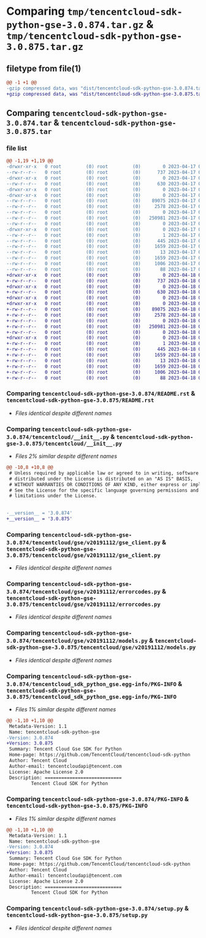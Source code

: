 # Comparing `tmp/tencentcloud-sdk-python-gse-3.0.874.tar.gz` & `tmp/tencentcloud-sdk-python-gse-3.0.875.tar.gz`

## filetype from file(1)

```diff
@@ -1 +1 @@
-gzip compressed data, was "dist/tencentcloud-sdk-python-gse-3.0.874.tar", last modified: Mon Apr 17 00:31:09 2023, max compression
+gzip compressed data, was "dist/tencentcloud-sdk-python-gse-3.0.875.tar", last modified: Tue Apr 18 00:39:44 2023, max compression
```

## Comparing `tencentcloud-sdk-python-gse-3.0.874.tar` & `tencentcloud-sdk-python-gse-3.0.875.tar`

### file list

```diff
@@ -1,19 +1,19 @@
-drwxr-xr-x   0 root         (0) root         (0)        0 2023-04-17 00:31:09.000000 tencentcloud-sdk-python-gse-3.0.874/
--rw-r--r--   0 root         (0) root         (0)      737 2023-04-17 00:31:09.000000 tencentcloud-sdk-python-gse-3.0.874/README.rst
-drwxr-xr-x   0 root         (0) root         (0)        0 2023-04-17 00:31:09.000000 tencentcloud-sdk-python-gse-3.0.874/tencentcloud/
--rw-r--r--   0 root         (0) root         (0)      630 2023-04-17 00:31:09.000000 tencentcloud-sdk-python-gse-3.0.874/tencentcloud/__init__.py
-drwxr-xr-x   0 root         (0) root         (0)        0 2023-04-17 00:31:09.000000 tencentcloud-sdk-python-gse-3.0.874/tencentcloud/gse/
-drwxr-xr-x   0 root         (0) root         (0)        0 2023-04-17 00:31:09.000000 tencentcloud-sdk-python-gse-3.0.874/tencentcloud/gse/v20191112/
--rw-r--r--   0 root         (0) root         (0)    89075 2023-04-17 00:31:09.000000 tencentcloud-sdk-python-gse-3.0.874/tencentcloud/gse/v20191112/gse_client.py
--rw-r--r--   0 root         (0) root         (0)     2578 2023-04-17 00:31:09.000000 tencentcloud-sdk-python-gse-3.0.874/tencentcloud/gse/v20191112/errorcodes.py
--rw-r--r--   0 root         (0) root         (0)        0 2023-04-17 00:31:09.000000 tencentcloud-sdk-python-gse-3.0.874/tencentcloud/gse/v20191112/__init__.py
--rw-r--r--   0 root         (0) root         (0)   250981 2023-04-17 00:31:09.000000 tencentcloud-sdk-python-gse-3.0.874/tencentcloud/gse/v20191112/models.py
--rw-r--r--   0 root         (0) root         (0)        0 2023-04-17 00:31:09.000000 tencentcloud-sdk-python-gse-3.0.874/tencentcloud/gse/__init__.py
-drwxr-xr-x   0 root         (0) root         (0)        0 2023-04-17 00:31:09.000000 tencentcloud-sdk-python-gse-3.0.874/tencentcloud_sdk_python_gse.egg-info/
--rw-r--r--   0 root         (0) root         (0)        1 2023-04-17 00:31:09.000000 tencentcloud-sdk-python-gse-3.0.874/tencentcloud_sdk_python_gse.egg-info/dependency_links.txt
--rw-r--r--   0 root         (0) root         (0)      445 2023-04-17 00:31:09.000000 tencentcloud-sdk-python-gse-3.0.874/tencentcloud_sdk_python_gse.egg-info/SOURCES.txt
--rw-r--r--   0 root         (0) root         (0)     1659 2023-04-17 00:31:09.000000 tencentcloud-sdk-python-gse-3.0.874/tencentcloud_sdk_python_gse.egg-info/PKG-INFO
--rw-r--r--   0 root         (0) root         (0)       13 2023-04-17 00:31:09.000000 tencentcloud-sdk-python-gse-3.0.874/tencentcloud_sdk_python_gse.egg-info/top_level.txt
--rw-r--r--   0 root         (0) root         (0)     1659 2023-04-17 00:31:09.000000 tencentcloud-sdk-python-gse-3.0.874/PKG-INFO
--rw-r--r--   0 root         (0) root         (0)     1006 2023-04-17 00:31:09.000000 tencentcloud-sdk-python-gse-3.0.874/setup.py
--rw-r--r--   0 root         (0) root         (0)       88 2023-04-17 00:31:09.000000 tencentcloud-sdk-python-gse-3.0.874/setup.cfg
+drwxr-xr-x   0 root         (0) root         (0)        0 2023-04-18 00:39:44.000000 tencentcloud-sdk-python-gse-3.0.875/
+-rw-r--r--   0 root         (0) root         (0)      737 2023-04-18 00:39:43.000000 tencentcloud-sdk-python-gse-3.0.875/README.rst
+drwxr-xr-x   0 root         (0) root         (0)        0 2023-04-18 00:39:44.000000 tencentcloud-sdk-python-gse-3.0.875/tencentcloud/
+-rw-r--r--   0 root         (0) root         (0)      630 2023-04-18 00:39:43.000000 tencentcloud-sdk-python-gse-3.0.875/tencentcloud/__init__.py
+drwxr-xr-x   0 root         (0) root         (0)        0 2023-04-18 00:39:44.000000 tencentcloud-sdk-python-gse-3.0.875/tencentcloud/gse/
+drwxr-xr-x   0 root         (0) root         (0)        0 2023-04-18 00:39:44.000000 tencentcloud-sdk-python-gse-3.0.875/tencentcloud/gse/v20191112/
+-rw-r--r--   0 root         (0) root         (0)    89075 2023-04-18 00:39:43.000000 tencentcloud-sdk-python-gse-3.0.875/tencentcloud/gse/v20191112/gse_client.py
+-rw-r--r--   0 root         (0) root         (0)     2578 2023-04-18 00:39:43.000000 tencentcloud-sdk-python-gse-3.0.875/tencentcloud/gse/v20191112/errorcodes.py
+-rw-r--r--   0 root         (0) root         (0)        0 2023-04-18 00:39:43.000000 tencentcloud-sdk-python-gse-3.0.875/tencentcloud/gse/v20191112/__init__.py
+-rw-r--r--   0 root         (0) root         (0)   250981 2023-04-18 00:39:43.000000 tencentcloud-sdk-python-gse-3.0.875/tencentcloud/gse/v20191112/models.py
+-rw-r--r--   0 root         (0) root         (0)        0 2023-04-18 00:39:43.000000 tencentcloud-sdk-python-gse-3.0.875/tencentcloud/gse/__init__.py
+drwxr-xr-x   0 root         (0) root         (0)        0 2023-04-18 00:39:44.000000 tencentcloud-sdk-python-gse-3.0.875/tencentcloud_sdk_python_gse.egg-info/
+-rw-r--r--   0 root         (0) root         (0)        1 2023-04-18 00:39:44.000000 tencentcloud-sdk-python-gse-3.0.875/tencentcloud_sdk_python_gse.egg-info/dependency_links.txt
+-rw-r--r--   0 root         (0) root         (0)      445 2023-04-18 00:39:44.000000 tencentcloud-sdk-python-gse-3.0.875/tencentcloud_sdk_python_gse.egg-info/SOURCES.txt
+-rw-r--r--   0 root         (0) root         (0)     1659 2023-04-18 00:39:44.000000 tencentcloud-sdk-python-gse-3.0.875/tencentcloud_sdk_python_gse.egg-info/PKG-INFO
+-rw-r--r--   0 root         (0) root         (0)       13 2023-04-18 00:39:44.000000 tencentcloud-sdk-python-gse-3.0.875/tencentcloud_sdk_python_gse.egg-info/top_level.txt
+-rw-r--r--   0 root         (0) root         (0)     1659 2023-04-18 00:39:44.000000 tencentcloud-sdk-python-gse-3.0.875/PKG-INFO
+-rw-r--r--   0 root         (0) root         (0)     1006 2023-04-18 00:39:43.000000 tencentcloud-sdk-python-gse-3.0.875/setup.py
+-rw-r--r--   0 root         (0) root         (0)       88 2023-04-18 00:39:44.000000 tencentcloud-sdk-python-gse-3.0.875/setup.cfg
```

### Comparing `tencentcloud-sdk-python-gse-3.0.874/README.rst` & `tencentcloud-sdk-python-gse-3.0.875/README.rst`

 * *Files identical despite different names*

### Comparing `tencentcloud-sdk-python-gse-3.0.874/tencentcloud/__init__.py` & `tencentcloud-sdk-python-gse-3.0.875/tencentcloud/__init__.py`

 * *Files 2% similar despite different names*

```diff
@@ -10,8 +10,8 @@
 # Unless required by applicable law or agreed to in writing, software
 # distributed under the License is distributed on an "AS IS" BASIS,
 # WITHOUT WARRANTIES OR CONDITIONS OF ANY KIND, either express or implied.
 # See the License for the specific language governing permissions and
 # limitations under the License.
 
 
-__version__ = '3.0.874'
+__version__ = '3.0.875'
```

### Comparing `tencentcloud-sdk-python-gse-3.0.874/tencentcloud/gse/v20191112/gse_client.py` & `tencentcloud-sdk-python-gse-3.0.875/tencentcloud/gse/v20191112/gse_client.py`

 * *Files identical despite different names*

### Comparing `tencentcloud-sdk-python-gse-3.0.874/tencentcloud/gse/v20191112/errorcodes.py` & `tencentcloud-sdk-python-gse-3.0.875/tencentcloud/gse/v20191112/errorcodes.py`

 * *Files identical despite different names*

### Comparing `tencentcloud-sdk-python-gse-3.0.874/tencentcloud/gse/v20191112/models.py` & `tencentcloud-sdk-python-gse-3.0.875/tencentcloud/gse/v20191112/models.py`

 * *Files identical despite different names*

### Comparing `tencentcloud-sdk-python-gse-3.0.874/tencentcloud_sdk_python_gse.egg-info/PKG-INFO` & `tencentcloud-sdk-python-gse-3.0.875/tencentcloud_sdk_python_gse.egg-info/PKG-INFO`

 * *Files 1% similar despite different names*

```diff
@@ -1,10 +1,10 @@
 Metadata-Version: 1.1
 Name: tencentcloud-sdk-python-gse
-Version: 3.0.874
+Version: 3.0.875
 Summary: Tencent Cloud Gse SDK for Python
 Home-page: https://github.com/TencentCloud/tencentcloud-sdk-python
 Author: Tencent Cloud
 Author-email: tencentcloudapi@tencent.com
 License: Apache License 2.0
 Description: ============================
         Tencent Cloud SDK for Python
```

### Comparing `tencentcloud-sdk-python-gse-3.0.874/PKG-INFO` & `tencentcloud-sdk-python-gse-3.0.875/PKG-INFO`

 * *Files 1% similar despite different names*

```diff
@@ -1,10 +1,10 @@
 Metadata-Version: 1.1
 Name: tencentcloud-sdk-python-gse
-Version: 3.0.874
+Version: 3.0.875
 Summary: Tencent Cloud Gse SDK for Python
 Home-page: https://github.com/TencentCloud/tencentcloud-sdk-python
 Author: Tencent Cloud
 Author-email: tencentcloudapi@tencent.com
 License: Apache License 2.0
 Description: ============================
         Tencent Cloud SDK for Python
```

### Comparing `tencentcloud-sdk-python-gse-3.0.874/setup.py` & `tencentcloud-sdk-python-gse-3.0.875/setup.py`

 * *Files identical despite different names*

